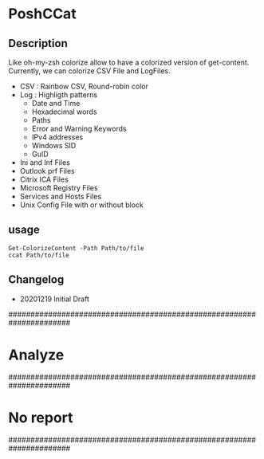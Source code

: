 # PoshCCat
## Description
Like oh-my-zsh colorize allow to have a colorized version of get-content. Currently, we can colorize CSV File and LogFiles.
- CSV : Rainbow CSV, Round-robin color
- Log : Highligth patterns
    - Date and Time
    - Hexadecimal words
    - Paths
    - Error and Warning Keywords
    - IPv4 addresses
    - Windows SID
    - GuID
- Ini and Inf Files
- Outlook prf Files
- Citrix ICA Files
- Microsoft Registry Files
- Services and Hosts Files
- Unix Config File with or without block

## usage

`Get-ColorizeContent -Path Path/to/file`    
`ccat Path/to/file`

## Changelog
- 20201219 Initial Draft


######################################################################
# Analyze                                                            #
######################################################################
# No report                                                          #
######################################################################

